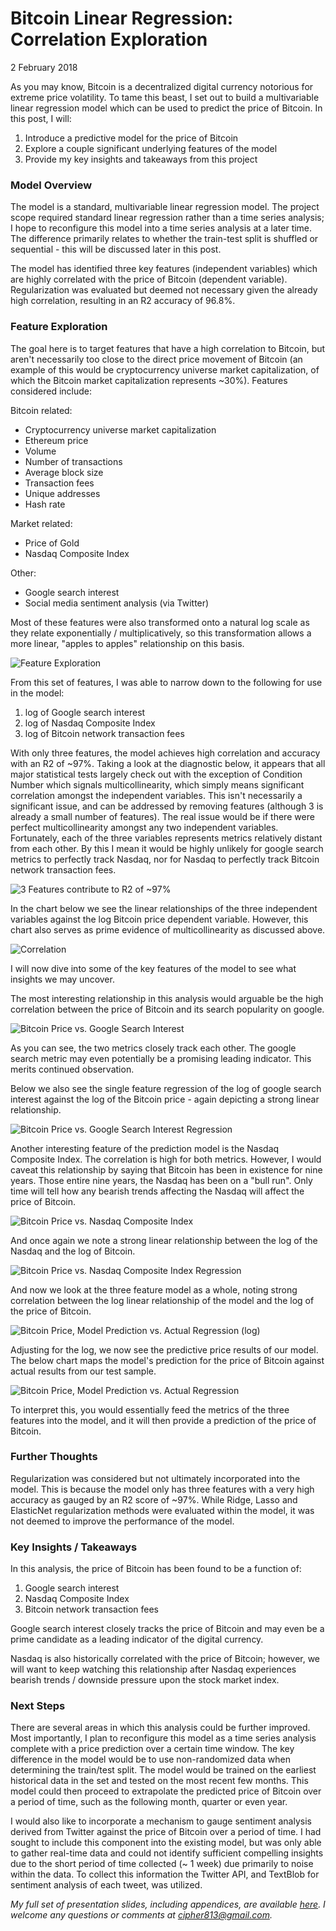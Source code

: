 # Bitcoin Linear Regression: Correlation Exploration
2 February 2018

As you may know, Bitcoin is a decentralized digital currency notorious for extreme price volatility.  To tame this beast, I set out to build a multivariable linear regression model which can be used to predict the price of Bitcoin.  In this post, I will:

1. Introduce a predictive model for the price of Bitcoin
2. Explore a couple significant underlying features of the model
3. Provide my key insights and takeaways from this project


### Model Overview
The model is a standard, multivariable linear regression model. The project scope required standard linear regression rather than a time series analysis; I hope to reconfigure this model into a time series analysis at a later time.  The difference primarily relates to whether the train-test split is shuffled or sequential - this will be discussed later in this post.  

The model has identified three key features (independent variables) which are highly correlated with the price of Bitcoin (dependent variable).  Regularization was evaluated but deemed not necessary
given the already high correlation, resulting in an R2 accuracy of 96.8%.

### Feature Exploration
The goal here is to target features that have a high correlation to Bitcoin, but aren't necessarily too close to the direct price movement of Bitcoin (an example of this would be
  cryptocurrency universe market capitalization, of which the Bitcoin market capitalization represents ~30%).  Features considered include:

Bitcoin related:
- Cryptocurrency universe market capitalization
- Ethereum price
- Volume
- Number of transactions
- Average block size
- Transaction fees
- Unique addresses
- Hash rate

Market related:
- Price of Gold
- Nasdaq Composite Index

Other:
- Google search interest
- Social media sentiment analysis (via Twitter)

Most of these features were also transformed onto a natural log scale as they relate exponentially / multiplicatively, so this transformation allows a more linear, "apples to apples" relationship on this basis.  

![](charts/featureexploration.png "Feature Exploration")

From this set of features, I was able to narrow down to the following for use in the model:
1. log of Google search interest
2. log of Nasdaq Composite Index
3. log of Bitcoin network transaction fees

With only three features, the model achieves high correlation and accuracy with an R2 of ~97%.  Taking a look at the diagnostic below, it appears that all major statistical tests largely check out with the exception of Condition Number which signals multicollinearity, which simply means significant correlation amongst the independent variables.  This isn't necessarily a significant issue, and can be addressed by removing features (although 3 is already a small number of features).  The real issue would be if there were perfect multicollinearity amongst any two independent variables.  Fortunately, each of the three variables represents metrics relatively distant from each other.  By this I mean it would be highly unlikely for google search metrics to perfectly track Nasdaq, nor for Nasdaq to perfectly track Bitcoin network transaction fees.  

![](charts/OLS.png "3 Features contribute to R2 of ~97%")

In the chart below we see the linear relationships of the three independent variables against the log Bitcoin price dependent variable.  However, this chart also serves as prime evidence of multicollinearity as discussed above.  

![](charts/modelpairplot.png "Correlation")

I will now dive into some of the key features of the model to see what insights we may uncover.   

The most interesting relationship in this analysis would arguable be the high correlation between the price of Bitcoin and its search popularity on google.  

![](charts/googlesearchinterest.png "Bitcoin Price vs. Google Search Interest")

As you can see, the two metrics closely track each other.  The google search metric may even potentially be a promising leading indicator.  This merits continued observation.  

Below we also see the single feature regression of the log of google search interest against the log of the Bitcoin price - again depicting a strong linear relationship.  

![](charts/interestvsbtcprice.png "Bitcoin Price vs. Google Search Interest Regression")

Another interesting feature of the prediction model is the Nasdaq Composite Index.  The correlation is high for both metrics.  However, I would caveat this relationship by saying that Bitcoin has been in existence for nine years.  Those entire nine years, the Nasdaq has been on a "bull run".  Only time will tell how any bearish trends affecting the Nasdaq will affect the price of Bitcoin.  

![](charts/nasdaq.png "Bitcoin Price vs. Nasdaq Composite Index")

And once again we note a strong linear relationship between the log of the Nasdaq and the log of Bitcoin.  

![](charts/nasdaqvsbtcprice.png "Bitcoin Price vs. Nasdaq Composite Index Regression")

And now we look at the three feature model as a whole, noting strong correlation between the log linear relationship of the model and the log of the price of Bitcoin.   

![](charts/logpredictedvsactual.png "Bitcoin Price, Model Prediction vs. Actual Regression (log)")

Adjusting for the log, we now see the predictive price results of our model.  The below chart maps the model's prediction for the price of Bitcoin against actual results from our test sample.  

![](charts/predictedvsactual.png "Bitcoin Price, Model Prediction vs. Actual Regression")

To interpret this, you would essentially feed the metrics of the three features into the model, and it will then provide a prediction of the price of Bitcoin.  

### Further Thoughts
Regularization was considered but not ultimately incorporated into the model.  This is because the model only has three features with a very high accuracy as gauged by an R2 score of ~97%.  While Ridge, Lasso and ElasticNet regularization methods were evaluated within the model, it was not deemed to improve the performance of the model.  

### Key Insights / Takeaways
In this analysis, the price of Bitcoin has been found to be a function of:
1. Google search interest
2. Nasdaq Composite Index
3. Bitcoin network transaction fees  

Google search interest closely tracks the price of Bitcoin and may even be a prime candidate as a leading indicator of the digital currency.  

Nasdaq is also historically correlated with the price of Bitcoin; however, we will want to keep watching this relationship after Nasdaq experiences bearish trends / downside pressure upon the stock market index.

### Next Steps
There are several areas in which this analysis could be further improved.  Most importantly, I plan to reconfigure this model as a time series analysis complete with a price prediction over a certain time window.  The key difference in the model would be to use non-randomized data when determining the train/test split.  The model would be trained on the earliest historical data in the set and tested on the most recent few months. This model could then proceed to extrapolate the predicted price of Bitcoin over a period of time, such as the following month, quarter or even year.  

I would also like to incorporate a mechanism to gauge sentiment analysis derived from Twitter against the price of Bitcoin over a period of time.  I had sought to include this component into the existing model, but was only able to gather real-time data and could not identify sufficient compelling insights due to the short period of time collected (~ 1 week) due primarily to noise within the data.  To collect this information the Twitter API, and TextBlob for sentiment analysis of each tweet, was utilized.

_My full set of presentation slides, including appendices, are available [here](https://github.com/cipher813/McMahon_Metis/blob/master/Project_2/20180202_Bitcoin_LR_Presentation.pdf).  I welcome any questions or comments at cipher813@gmail.com._
